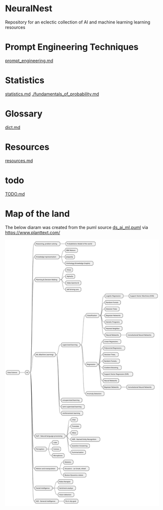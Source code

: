 # NeuralNest
Repository for an eclectic collection of AI and machine learning learning resources

# Prompt Engineering Techniques
[prompt_engineering.md](./prompt_engineering.md)

# Statistics
[statistics.md](./statistics.md)
[./fundamentals_of_probability.md](./fundamentals_of_probability.md)

# Glossary
[dict.md](./dict.md)

# Resources
[resources.md](./resources.md)

# todo
[TODO.md](./TODO.md)

# Map of the land 
The below diaram was created from the puml source [ds_ai_ml.puml](./ds_ai_ml.puml) via https://www.planttext.com/

![Alt text](./ds_ai_ml.svg)